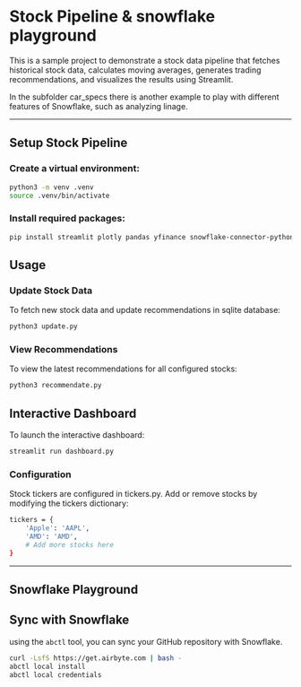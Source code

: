 # Stock Pipeline & snowflake playground

This is a sample project to demonstrate a stock data pipeline that fetches historical stock data, calculates moving averages, generates trading recommendations, and visualizes the results using Streamlit.

In the subfolder car_specs there is another example to play with different features of Snowflake, such as analyzing  linage.

----

## Setup Stock Pipeline

### Create a virtual environment:
```bash
python3 -m venv .venv
source .venv/bin/activate
```

### Install required packages:
```bash
pip install streamlit plotly pandas yfinance snowflake-connector-python python-dotenv
```

## Usage

### Update Stock Data

To fetch new stock data and update recommendations in sqlite database:
```bash
python3 update.py
```

### View Recommendations

To view the latest recommendations for all configured stocks:

```bash
python3 recommendate.py
```

## Interactive Dashboard

To launch the interactive dashboard:

```bash
streamlit run dashboard.py
```

###  Configuration

Stock tickers are configured in tickers.py. Add or remove stocks by modifying the tickers dictionary:

```bash
tickers = {
    'Apple': 'AAPL',
    'AMD': 'AMD',
    # Add more stocks here
}
```

--- 
## Snowflake Playground

## Sync with Snowflake
using the `abctl` tool, you can sync your GitHub repository with Snowflake.

```bash
curl -LsfS https://get.airbyte.com | bash -
abctl local install
abctl local credentials
```